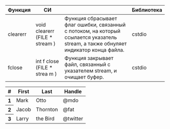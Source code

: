<link rel="stylesheet" href="{{ "/assets/css/style.css?v=" | append: site.github.build_revision | relative_url }}">

| Функция  |СИ                            |  |Библиотека|
|----------|------------------------------|--|----------|
|clearerr  |void clearerr (FILE * stream )|Функция сбрасывает флаг ошибки, связанный с потоком, на который ссылается указатель stream, а также обнуляет индикатор конца файла.|cstdio    |
|fclose    |int f close (FILE * strea m ) |Функция закрывает файл, связанный с указателем stream, и очищает буфер.|cstdio|



<table class="table table-striped">
  <thead>
    <tr>
      <th scope="col">#</th>
      <th scope="col">First</th>
      <th scope="col">Last</th>
      <th scope="col">Handle</th>
    </tr>
  </thead>
  <tbody>
    <tr>
      <th scope="row">1</th>
      <td>Mark</td>
      <td>Otto</td>
      <td>@mdo</td>
    </tr>
    <tr>
      <th scope="row">2</th>
      <td>Jacob</td>
      <td>Thornton</td>
      <td>@fat</td>
    </tr>
    <tr>
      <th scope="row">3</th>
      <td>Larry</td>
      <td>the Bird</td>
      <td>@twitter</td>
    </tr>
  </tbody>
</table>
